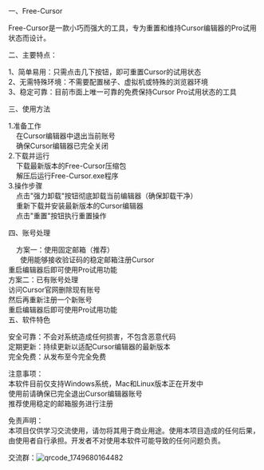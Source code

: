 一、Free-Cursor  

Free-Cursor是一款小巧而强大的工具，专为重置和维持Cursor编辑器的Pro试用状态而设计。  

二、主要特点：  

1、简单易用：只需点击几下按钮，即可重置Cursor的试用状态  
2、无需特殊环境：不需要配置梯子、虚拟机或特殊的浏览器环境  
3、稳定可靠：目前市面上唯一可靠的免费保持Cursor Pro试用状态的工具  

三、使用方法  

1.准备工作  
&nbsp;&nbsp;&nbsp;&nbsp;在Cursor编辑器中退出当前账号  
&nbsp;&nbsp;&nbsp;&nbsp;确保Cursor编辑器已完全关闭  
2.下载并运行  
&nbsp;&nbsp;&nbsp;&nbsp;下载最新版本的Free-Cursor压缩包  
&nbsp;&nbsp;&nbsp;&nbsp;解压后运行Free-Cursor.exe程序  
3.操作步骤  
&nbsp;&nbsp;&nbsp;&nbsp;点击"强力卸载"按钮彻底卸载当前编辑器（确保卸载干净）  
&nbsp;&nbsp;&nbsp;&nbsp;重新下载并安装最新版本的Cursor编辑器  
&nbsp;&nbsp;&nbsp;&nbsp;点击"重置"按钮执行重置操作  
   
四、账号处理  

&nbsp;&nbsp;&nbsp;&nbsp;方案一：使用固定邮箱（推荐）  
     &nbsp;&nbsp;&nbsp;&nbsp;&nbsp;&nbsp;使用能够接收验证码的稳定邮箱注册Cursor  
     重启编辑器后即可使用Pro试用功能  
   方案二：已有账号处理  
     访问Cursor官网删除现有账号  
     然后再重新注册一个新账号  
     重启编辑器后即可使用Pro试用功能  
五、软件特色  

   安全可靠：不会对系统造成任何损害，不包含恶意代码  
   定期更新：持续更新以适配Cursor编辑器的最新版本  
   完全免费：从发布至今完全免费  
   
注意事项：  
本软件目前仅支持Windows系统，Mac和Linux版本正在开发中  
使用前请确保已完全退出Cursor编辑器账号  
推荐使用稳定的邮箱服务进行注册  

免责声明：  
本项目仅供学习交流使用，请勿将其用于商业用途。使用本项目造成的任何后果，由使用者自行承担。开发者不对使用本软件可能导致的任何问题负责。  

交流群：![qrcode_1749680164482](https://github.com/user-attachments/assets/1fe25667-c072-442e-bb3a-3494801f61e6)



